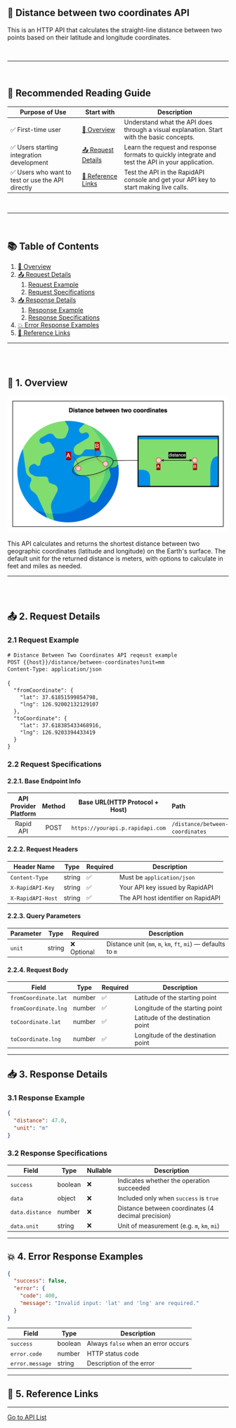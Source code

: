 ## 📄 Distance between two coordinates API

This is an HTTP API that calculates the straight-line distance between two points based on their latitude and longitude
coordinates.

<br>

---

<br>

## 👤 Recommended Reading Guide

| Purpose of Use                                   | Start with                                | Description                                                                                       |
|--------------------------------------------------|-------------------------------------------|---------------------------------------------------------------------------------------------------|
| ✅ First-time user                                | [🧭 Overview](#-1-overview)               | Understand what the API does through a visual explanation. Start with the basic concepts.         |
| ✅ Users starting integration development         | [📤 Request Details](#-2-request-details) | Learn the request and response formats to quickly integrate and test the API in your application. |
| ✅ Users who want to test or use the API directly | [🔗 Reference Links](#-5-reference-links) | Test the API in the RapidAPI console and get your API key to start making live calls.             |

<br>

---

<br>

## 📚 Table of Contents

1. [🧭 Overview](#-1-overview)
2. [📤 Request Details](#-2-request-details)
    1. [Request Example](#21-request-example)
    2. [Request Specifications](#22-request-specifications)
3. [📥 Response Details](#-3-response-details)
    1. [Response Example](#31-response-example)
    2. [Response Specifications](#32-response-specifications)
4. [💥 Error Response Examples](#-4-error-response-examples)
5. [🔗 Reference Links](#-5-reference-links)

---

<br><br>

## 🧭 1. Overview

![distance-between-two-coordinates](./img/distance-between-two-coordinates.png)

This API calculates and returns the shortest distance between two geographic coordinates (latitude and longitude) on the
Earth's surface.
The default unit for the returned distance is meters, with options to calculate in feet and miles as needed.

---

<br><br>

## 📤 2. Request Details

### 2.1 Request Example

```http request
# Distance Between Two Coordinates API reqeust example
POST {{host}}/distance/between-coordinates?unit=mm
Content-Type: application/json

{
  "fromCoordinate": {
    "lat": 37.61851599854798,
    "lng": 126.92002132129107
  },
  "toCoordinate": {
    "lat": 37.618385433468916,
    "lng": 126.9203394433419
  }
}
```

### 2.2 Request Specifications

#### 2.2.1. Base Endpoint Info

| **API Provider Platform** | **Method** | **Base URL(HTTP Protocol + Host)** | **Path**                        |
|:-------------------------:|:----------:|------------------------------------|:--------------------------------|
|         Rapid API         |    POST    | `https://yourapi.p.rapidapi.com`   | `/distance/between-coordinates` |

#### 2.2.2. Request Headers

| Header Name       | Type   | Required | Description                         |
|-------------------|--------|----------|-------------------------------------|
| `Content-Type`    | string | ✅        | Must be `application/json`          |
| `X-RapidAPI-Key`  | string | ✅        | Your API key issued by RapidAPI     |
| `X-RapidAPI-Host` | string | ✅        | The API host identifier on RapidAPI |

#### 2.2.3. Query Parameters

| Parameter | Type   | Required   | Description                                                   |
|-----------|--------|------------|---------------------------------------------------------------|
| `unit`    | string | ❌ Optional | Distance unit (`mm`, `m`, `km`, `ft`, `mi`) — defaults to `m` |

#### 2.2.4. Request Body

| Field                | Type   | Required | Description                        |
|----------------------|--------|----------|------------------------------------|
| `fromCoordinate.lat` | number | ✅        | Latitude of the starting point     |
| `fromCoordinate.lng` | number | ✅        | Longitude of the starting point    |
| `toCoordinate.lat`   | number | ✅        | Latitude of the destination point  |
| `toCoordinate.lng`   | number | ✅        | Longitude of the destination point |

---

## 📥 3. Response Details

### 3.1 Response Example

```json
{
  "distance": 47.0,
  "unit": "m"
}
```

### 3.2 Response Specifications

| Field           | Type    | Nullable | Description                                        |
|-----------------|---------|----------|----------------------------------------------------|
| `success`       | boolean | ❌        | Indicates whether the operation succeeded          |
| `data`          | object  | ❌        | Included only when `success` is `true`             |
| `data.distance` | number  | ❌        | Distance between coordinates (4 decimal precision) |
| `data.unit`     | string  | ❌        | Unit of measurement (e.g. `m`, `km`, `mi`)         |

---

## 💥 4. Error Response Examples

```json
{
  "success": false,
  "error": {
    "code": 400,
    "message": "Invalid input: 'lat' and 'lng' are required."
  }
}
```

| Field           | Type    | Description                         |
|-----------------|---------|-------------------------------------|
| `success`       | boolean | Always `false` when an error occurs |
| `error.code`    | number  | HTTP status code                    |
| `error.message` | string  | Description of the error            |

---

## 🔗 5. Reference Links

---

[Go to API List](../index.md)